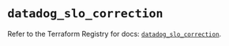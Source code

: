 # `datadog_slo_correction`

Refer to the Terraform Registry for docs: [`datadog_slo_correction`](https://registry.terraform.io/providers/datadog/datadog/3.78.0/docs/resources/slo_correction).
